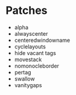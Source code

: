 # Patches

- alpha
- alwayscenter
- centeredwindowname
- cyclelayouts
- hide vacant tags
- movestack
- nomonocleborder
- pertag
- swallow
- vanitygaps
